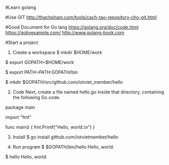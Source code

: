 #Learn golang

#Use GIT
http://thachpham.com/tools/cach-tao-repository-cho-git.html

#Good Document for Go lang
https://golang.org/doc/code.html
https://gobyexample.com/
http://www.golang-book.com

#Start a project
1. Create a workspace
$ mkdir $HOME/work

$ export GOPATH=$HOME/work

$ export PATH=$PATH:$GOPATH/bin

$ mkdir $GOPATH/src/github.com/iotviet_member/hello

2. Code
Next, create a file named hello.go inside that directory, containing the following Go code. 

package main

import "fmt"

func main() {
	fmt.Printf("Hello, world.\n")
}

3. Install
$ go install github.com/iotvietmember/hello

4. Run program
$ $GOPATH/bin/hello
Hello, world.

$ hello
Hello, world.


